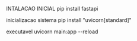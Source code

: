 INTALACAO INICIAL
pip install fastapi

inicializacao sistema 
pip install "uvicorn[standard]"

executavel
uvicorn main:app --reload
